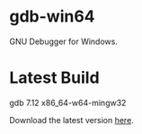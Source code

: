 # gdb-win64
GNU Debugger for Windows.

# Latest Build
gdb 7.12 x86_64-w64-mingw32

Download the latest version [here](https://github.com/elahn/gdb-win64/releases).
